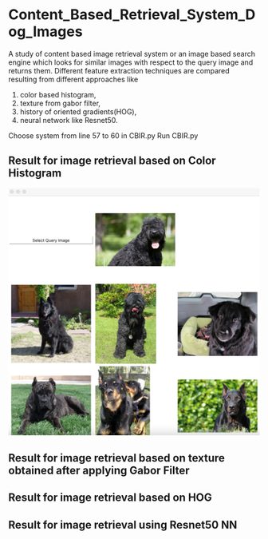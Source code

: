 # Content_Based_Retrieval_System_Dog_Images

A study of content based image retrieval system or an image based search engine which looks for similar images with respect to the query image and returns them.
Different feature extraction techniques are compared resulting from different approaches like
1. color based histogram,
2. texture from gabor filter,
3. history of oriented gradients(HOG),
4. neural network like Resnet50.

Choose system from line 57 to 60 in CBIR.py
Run CBIR.py

## Result for image retrieval based on Color Histogram
![Result for Color Histogram](https://github.com/anushreedas/Content_Based_Retrieval_System_Dog_Images/blob/main/dogImages/result/Color_result.png)

## Result for image retrieval based on texture obtained after applying Gabor Filter

## Result for image retrieval based on HOG

## Result for image retrieval using Resnet50 NN
